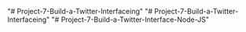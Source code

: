 "# Project-7-Build-a-Twitter-Interfaceing" 
"# Project-7-Build-a-Twitter-Interfaceing" 
"# Project-7-Build-a-Twitter-Interface-Node-JS" 
